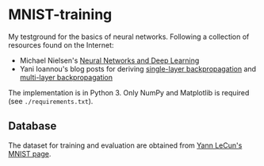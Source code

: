 # MNIST-training

My testground for the basics of neural networks. Following a collection of resources found on the Internet:

* Michael Nielsen's [Neural Networks and Deep Learning](http://neuralnetworksanddeeplearning.com/)
* Yani Ioannou's blog posts for deriving [single-layer backpropagation](https://blog.yani.ai/deltarule/) and [multi-layer backpropagation](https://blog.yani.ai/backpropagation/)

The implementation is in Python 3. Only NumPy and Matplotlib is required (see `./requirements.txt`).

## Database

The dataset for training and evaluation are obtained from [Yann LeCun's MNIST page](http://yann.lecun.com/exdb/mnist/).
